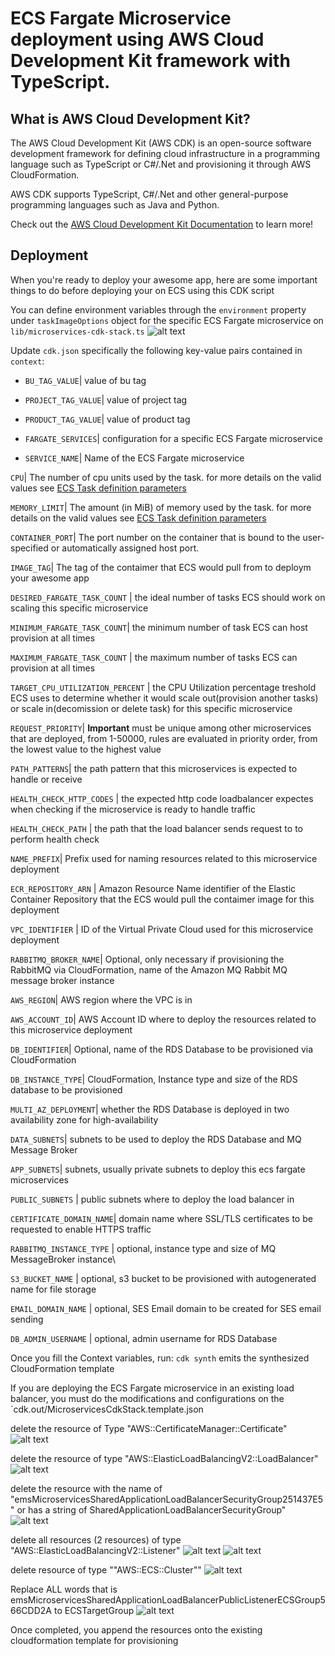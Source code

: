 # ECS Fargate Microservice deployment using AWS Cloud Development Kit framework with TypeScript.

## What is AWS Cloud Development Kit?
The AWS Cloud Development Kit (AWS CDK) is an open-source software development framework for defining cloud infrastructure in a programming language such as TypeScript or C#/.Net and provisioning it through AWS CloudFormation.

AWS CDK supports TypeScript, C#/.Net and other general-purpose programming languages such as Java and Python.

Check out the [AWS Cloud Development Kit Documentation](https://docs.aws.amazon.com/cdk/v2/guide/home.html) to learn more!

## Deployment
When you're ready to deploy your awesome app, here are some important things to do before deploying your on ECS using this CDK script

You can define environment variables through the `environment` property under `taskImageOptions` object for  the specific ECS Fargate microservice on `lib/microservices-cdk-stack.ts`
![alt text](image-7.png)

Update `cdk.json` specifically the following key-value pairs contained in `context`:

* `BU_TAG_VALUE`| value of bu tag

* `PROJECT_TAG_VALUE`| value of project tag

* `PRODUCT_TAG_VALUE`| value of product tag

* `FARGATE_SERVICES`| configuration for a specific ECS Fargate microservice

* `SERVICE_NAME`| Name of the ECS Fargate microservice

`CPU`| The number of cpu units used by the task. for more details on the valid values see [ECS Task definition parameters](https://docs.aws.amazon.com/AmazonECS/latest/developerguide/task_definition_parameters.html#task_size)

`MEMORY_LIMIT`| The amount (in MiB) of memory used by the task. for more details on the valid values see [ECS Task definition parameters](https://docs.aws.amazon.com/AmazonECS/latest/developerguide/task_definition_parameters.html#task_size)

`CONTAINER_PORT`| The port number on the container that is bound to the user-specified or automatically assigned host port.

`IMAGE_TAG`| The tag of the contaimer that ECS would pull from to deploym your awesome app

`DESIRED_FARGATE_TASK_COUNT` | the ideal number of tasks ECS should work on scaling this specific microservice

`MINIMUM_FARGATE_TASK_COUNT`| the minimum number of task ECS can host provision at all times

`MAXIMUM_FARGATE_TASK_COUNT` | the maximum number of tasks ECS can provision at all times

`TARGET_CPU_UTILIZATION_PERCENT` | the CPU Utilization percentage treshold ECS uses to determine whether it would scale out(provision another tasks) or scale in(decomission or delete task) for this specific microservice

`REQUEST_PRIORITY`| **Important** must be unique among other microservices that are deployed, from 1-50000, rules are evaluated in priority order, from the lowest value to the highest value

`PATH_PATTERNS`| the path pattern that this microservices is expected to handle or receive

`HEALTH_CHECK_HTTP_CODES` | the expected http code loadbalancer expectes when checking if the microservice is ready to handle traffic

`HEALTH_CHECK_PATH` | the path that the load balancer sends request to to perform health check

`NAME_PREFIX`| Prefix used for naming resources related to this microservice deployment

`ECR_REPOSITORY_ARN` | Amazon Resource Name identifier of the Elastic Container Repository that the ECS would pull the contaimer image for this deployment

`VPC_IDENTIFIER` | ID of the Virtual Private Cloud used for this microservice deployment

`RABBITMQ_BROKER_NAME`| Optional, only necessary if provisioning the RabbitMQ via CloudFormation, name of the Amazon MQ Rabbit MQ message broker instance

`AWS_REGION`| AWS region where the VPC is in

`AWS_ACCOUNT_ID`| AWS Account ID where to deploy the resources related to this microservice deployment

`DB_IDENTIFIER`| Optional, name of the RDS Database to be provisioned via CloudFormation

`DB_INSTANCE_TYPE`| CloudFormation, Instance type and size of the RDS database to be provisioned

`MULTI_AZ_DEPLOYMENT`| whether the RDS Database is deployed in two availability zone for high-availability

`DATA_SUBNETS`| subnets to be used to deploy the RDS Database and MQ Message Broker

`APP_SUBNETS`| subnets, usually private subnets to deploy this ecs fargate microservices

`PUBLIC_SUBNETS` | public subnets where to deploy the load balancer in

`CERTIFICATE_DOMAIN_NAME`| domain name where SSL/TLS certificates to be requested to enable HTTPS traffic

`RABBITMQ_INSTANCE_TYPE` | optional, instance type and size of MQ MessageBroker instance\

`S3_BUCKET_NAME` | optional, s3 bucket to be provisioned with autogenerated name for file storage

`EMAIL_DOMAIN_NAME` | optional, SES Email domain to be created for SES email sending

`DB_ADMIN_USERNAME` | optional, admin username for RDS Database

Once you fill the Context variables, run:
`cdk synth`   emits the synthesized CloudFormation template

If you are deploying the ECS Fargate microservice in an existing load balancer, you must do the modifications and configurations on the `cdk.out/MicroservicesCdkStack.template.json

delete the resource of Type "AWS::CertificateManager::Certificate"
![alt text](image.png)


delete the resource of type "AWS::ElasticLoadBalancingV2::LoadBalancer"
![alt text](image-1.png)

delete the resource with the name of "emsMicroservicesSharedApplicationLoadBalancerSecurityGroup251437E5" or has a string of SharedApplicationLoadBalancerSecurityGroup"
![alt text](image-2.png)

delete all resources (2 resources) of type "AWS::ElasticLoadBalancingV2::Listener"
![alt text](image-3.png)
![alt text](image-4.png)

delete resource of type ""AWS::ECS::Cluster""
![alt text](image-5.png)

Replace ALL words that is emsMicroservicesSharedApplicationLoadBalancerPublicListenerECSGroup566CDD2A to <NamePrefix><ServiceName>ECSTargetGroup
![alt text](image-6.png)

Once completed, you append the resources onto the existing cloudformation template for provisioning